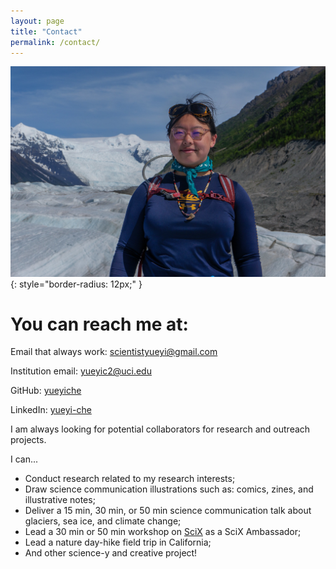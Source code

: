 ```yaml
---
layout: page
title: "Contact"
permalink: /contact/
---
```


![Portrait](/assets/img/Glacier_Portrait.jpg){: style="border-radius: 12px;" }

# You can reach me at:

Email that always work: scientistyueyi@gmail.com

Institution email: yueyic2@uci.edu

GitHub: [yueyiche](https://github.com/yueyiche)  

LinkedIn: [yueyi-che](https://linkedin.com/in/yueyi-che)

I am always looking for potential collaborators for research and outreach projects.

I can...
* Conduct research related to my research interests;
* Draw science communication illustrations such as: comics, zines, and illustrative notes;
* Deliver a 15 min, 30 min, or 50 min science communication talk about glaciers, sea ice, and climate change;
* Lead a 30 min or 50 min workshop on [SciX](https://scixplorer.org/) as a SciX Ambassador;
* Lead a nature day-hike field trip in California; 
* And other science-y and creative project!
